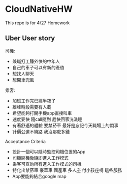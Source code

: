 # CloudNativeHW
This repo is for 4/27 Homework

## Uber User story

司機: 
- 兼職打工賺外快的中年人
- 自己的車子可以有新的產值
- 想找人聊天
- 想開車兜風

乘客:
- 加班工作完已經半夜了
- 離峰時段需要有人載
- 希望能夠打開手機app直接叫車
- 速度要快 隨call隨到 趕快回家洗洗睡
- 有著舒適的體驗 要禁菸車 最好是忘記今天職場上的悶事
- 計價公道不繞路 我沒那麼多錢

Acceptance Criteria
- 設計一個可以隨時監控司機位置的App
- 司機開機後隨即進入工作模式
- 乘客可查詢所有進入工作模式的司機
- 特化出禁菸車 豪華車 國產車 多人座 付小孩座椅 這些服務
- App要能夠結合google map
